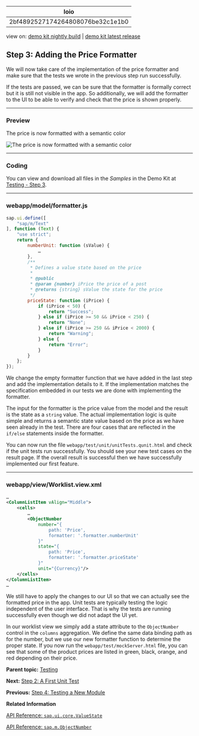 <!-- loio2bf4892527174264808076be32c1e1b0 -->

| loio |
| -----|
| 2bf4892527174264808076be32c1e1b0 |

<div id="loio">

view on: [demo kit nightly build](https://openui5nightly.hana.ondemand.com/topic/2bf4892527174264808076be32c1e1b0) | [demo kit latest release](https://sdk.openui5.org/topic/2bf4892527174264808076be32c1e1b0)</div>

## Step 3: Adding the Price Formatter

We will now take care of the implementation of the price formatter and make sure that the tests we wrote in the previous step run successfully.

If the tests are passed, we can be sure that the formatter is formally correct but it is still not visible in the app. So additionally, we will add the formatter to the UI to be able to verify and check that the price is shown properly.

***

### Preview

   
  
<a name="loio2bf4892527174264808076be32c1e1b0__fig_r1j_pst_mr"/>The price is now formatted with a semantic color

 ![](images/loio436054fd57104e89b98dd2dc9a834211_LowRes.png "The price is now formatted with a semantic color") 

***

### Coding

You can view and download all files in the *Samples* in the Demo Kit at [Testing - Step 3](https://sdk.openui5.org/entity/sap.m.tutorial.testing/sample/sap.m.tutorial.testing.03).

***

### webapp/model/formatter.js

```js
sap.ui.define([
	"sap/m/Text"
], function (Text) {
	"use strict";
	return {
		numberUnit: function (sValue) {
			…
		},
		/**
		 * Defines a value state based on the price
		 *
		 * @public
		 * @param {number} iPrice the price of a post
		 * @returns {string} sValue the state for the price
		 */
		priceState: function (iPrice) {
			if (iPrice < 50) {
				return "Success";
			} else if (iPrice >= 50 && iPrice < 250) {
				return "None";
			} else if (iPrice >= 250 && iPrice < 2000) {
				return "Warning";
			} else {
				return "Error";
			}
		}
	};
});
```

We change the empty formatter function that we have added in the last step and add the implementation details to it. If the implementation matches the specification embedded in our tests we are done with implementing the formatter.

The input for the formatter is the price value from the model and the result is the state as a `string` value. The actual implementation logic is quite simple and returns a semantic state value based on the price as we have seen already in the test. There are four cases that are reflected in the `if/else` statements inside the formatter.

You can now run the file `webapp/test/unit/unitTests.qunit.html` and check if the unit tests run successfully. You should see your new test cases on the result page. If the overall result is successful then we have successfully implemented our first feature.

***

### webapp/view/Worklist.view.xml

```xml
…
<ColumnListItem vAlign="Middle">
	<cells>
		…
		<ObjectNumber
			number="{
				path: 'Price',
				formatter: '.formatter.numberUnit'
			}"
			state="{
				path: 'Price',
				formatter: '.formatter.priceState'
			}"
			unit="{Currency}"/>
	</cells>
</ColumnListItem>
…
```

We still have to apply the changes to our UI so that we can actually see the formatted price in the app. Unit tests are typically testing the logic independent of the user interface. That is why the tests are running successfully even though we did not adapt the UI yet.

In our worklist view we simply add a state attribute to the `ObjectNumber` control in the `columns` aggregation. We define the same data binding path as for the number, but we use our new formatter function to determine the proper state. If you now run the `webapp/test/mockServer.html` file, you can see that some of the product prices are listed in green, black, orange, and red depending on their price.

**Parent topic:** [Testing](Testing_291c912.md "In this tutorial we will test application functionality with the testing tools that are delivered with OpenUI5. At different steps of this tutorial you will write tests using QUnit, OPA5, and the OData V2 mock server. Additionally, you will learn about testing strategies, Test Driven Development (TDD), and much more.")

**Next:** [Step 2: A First Unit Test](Step_2_A_First_Unit_Test_b81736e.md "In this step we will analyze the unit testing infrastructure and write a first unit test.")

**Previous:** [Step 4: Testing a New Module](Step_4_Testing_a_New_Module_a5bb7a6.md "In the first unit test we have just extended the formatters module with a new function. Now we will write a unit test that will test the functionality of an entirely new module.")

**Related Information**  


[API Reference: `sap.ui.core.ValueState`](https://sdk.openui5.org/api/sap.ui.core.ValueState)

[API Reference: `sap.m.ObjectNumber`](https://sdk.openui5.org/api/sap.m.ObjectNumber)

